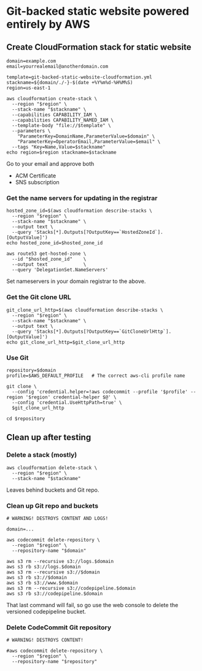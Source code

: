 
# Git-backed static website powered entirely by AWS

## Create CloudFormation stack for static website

    domain=example.com
    email=yourrealemail@anotherdomain.com

    template=git-backed-static-website-cloudformation.yml
    stackname=${domain/./-}-$(date +%Y%m%d-%H%M%S)
    region=us-east-1

    aws cloudformation create-stack \
      --region "$region" \
      --stack-name "$stackname" \
      --capabilities CAPABILITY_IAM \
      --capabilities CAPABILITY_NAMED_IAM \
      --template-body "file://$template" \
      --parameters \
        "ParameterKey=DomainName,ParameterValue=$domain" \
        "ParameterKey=OperatorEmail,ParameterValue=$email" \
      --tags "Key=Name,Value=$stackname"
    echo region=$region stackname=$stackname

Go to your email and approve both

 - ACM Certificate
 - SNS subscription

### Get the name servers for updating in the registrar

    hosted_zone_id=$(aws cloudformation describe-stacks \
      --region "$region" \
      --stack-name "$stackname" \
      --output text \
      --query 'Stacks[*].Outputs[?OutputKey==`HostedZoneId`].[OutputValue]')
    echo hosted_zone_id=$hosted_zone_id

    aws route53 get-hosted-zone \
      --id "$hosted_zone_id"    \
      --output text             \
      --query 'DelegationSet.NameServers'

Set nameservers in your domain registrar to the above.

### Get the Git clone URL

    git_clone_url_http=$(aws cloudformation describe-stacks \
      --region "$region" \
      --stack-name "$stackname" \
      --output text \
      --query 'Stacks[*].Outputs[?OutputKey==`GitCloneUrlHttp`].[OutputValue]')
    echo git_clone_url_http=$git_clone_url_http

### Use Git

    repository=$domain
    profile=$AWS_DEFAULT_PROFILE   # The correct aws-cli profile name

    git clone \
      --config 'credential.helper=!aws codecommit --profile '$profile' --region '$region' credential-helper $@' \
      --config 'credential.UseHttpPath=true' \
      $git_clone_url_http

    cd $repository

## Clean up after testing

### Delete a stack (mostly)

    aws cloudformation delete-stack \
      --region "$region" \
      --stack-name "$stackname"

Leaves behind buckets and Git repo.

### Clean up Git repo and buckets

    # WARNING! DESTROYS CONTENT AND LOGS!

    domain=...

    aws codecommit delete-repository \
      --region "$region" \
      --repository-name "$domain"

    aws s3 rm --recursive s3://logs.$domain
    aws s3 rb s3://logs.$domain
    aws s3 rm --recursive s3://$domain
    aws s3 rb s3://$domain
    aws s3 rb s3://www.$domain
    aws s3 rm --recursive s3://codepipeline.$domain
    aws s3 rb s3://codepipeline.$domain

That last command will fail, so go use the web console to delete the
versioned codepipeline bucket.

### Delete CodeCommit Git repository

    # WARNING! DESTROYS CONTENT!

    #aws codecommit delete-repository \
      --region "$region" \
      --repository-name "$repository"
